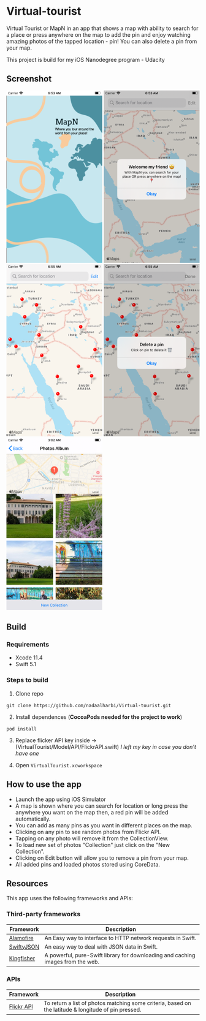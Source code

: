 # Virtual-tourist
Virtual Tourist or MapN in an app that shows a map with ability to search for a place or press anywhere on the map to add the pin and enjoy watching amazing photos of the tapped location - pin!
You can also delete a pin from your map.

This project is build for my iOS Nanodegree program - Udacity

## Screenshot 
<img src="https://github.com/nadaalharbi/Virtual-tourist/blob/master/images/splashView.png" width="250" height="450">              <img src="https://github.com/nadaalharbi/Virtual-tourist/blob/master/images/WelcomePage.png" width="250" height="450">                <img src="https://github.com/nadaalharbi/Virtual-tourist/blob/master/images/mapPage.png" width="250" height="450">                 <img src="https://github.com/nadaalharbi/Virtual-tourist/blob/master/images/removePin.png" width="250" height="450">           <img src="https://github.com/nadaalharbi/Virtual-tourist/blob/master/images/photoAlbum2.png" width="250" height="450">
## Build
### Requirements
* Xcode 11.4
* Swift 5.1

### Steps to build
1. Clone repo 
```
git clone https://github.com/nadaalharbi/Virtual-tourist.git
```
2. Install dependences (**CocoaPods needed for the project to work**)
```
pod install
```
3. Replace flicker API key inside -> (VirtualTourist/Model/API/FlickrAPI.swift) *I left my key in case you don't have one*

4. Open `VirtualTourist.xcworkspace` 

## How to use the app
- Launch the app using iOS Simulator
- A map is shown where you can search for location or long press the anywhere you want on the map then, a red pin will be added automatically.
- You can add as many pins as you want in different places on the map.
- Clicking on any pin to see random photos from Flickr API.
- Tapping on any photo will remove it from the CollectionView.
- To load new set of photos "Collection" just click on the "New Collection".
- Clicking on Edit button will allow you to remove a pin from your map.
- All added pins and loaded photos stored using CoreData.

## Resources
This app uses the following frameworks and APIs:

### Third-party frameworks

| Framework | Description |
| --- | --- 
| [Alamofire](https://github.com/Alamofire/Alamofire) | An Easy way to interface to HTTP network requests in Swift. |
| [SwiftyJSON](https://github.com/SwiftyJSON/SwiftyJSON) | An easy way to deal with JSON data in Swift.|
| [Kingfisher](https://github.com/onevcat/Kingfisher) | A powerful, pure-Swift library for downloading and caching images from the web.|

### APIs
| Framework | Description |
| --- | --- |
| [Flickr API](https://www.flickr.com/services/api/flickr.photos.search.html) | To return a list of photos matching some criteria, based on the latitude & longitude of pin pressed. |
